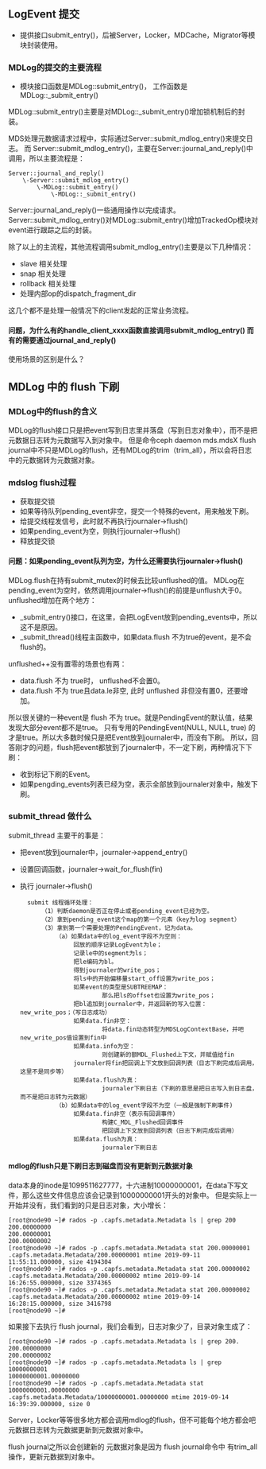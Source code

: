 ## LogEvent 提交

* 提供接口submit_entry()，后被Server，Locker，MDCache，Migrator等模块封装使用。

### MDLog的提交的主要流程

* 模块接口函数是MDLog::submit_entry()， 工作函数是MDLog::_submit_entry()

MDLog::submit_entry()主要是对MDLog::_submit_entry()增加锁机制后的封装。

MDS处理元数据请求过程中，实际通过Server::submit_mdlog_entry()来提交日志。
而 Server::submit_mdlog_entry()，主要在Server::journal_and_reply()中调用，所以主要流程是：

    Server::journal_and_reply()
        \-Server::submit_mdlog_entry() 
            \-MDLog::submit_entry()
                \-MDLog::_submit_entry()


Server::journal_and_reply()一些通用操作以完成请求。
Server::submit_mdlog_entry()对MDLog::submit_entry()增加TrackedOp模块对event进行跟踪之后的封装。

除了以上的主流程，其他流程调用submit_mdlog_entry()主要是以下几种情况：

* slave 相关处理
* snap 相关处理
* rollback 相关处理
* 处理内部op的dispatch_fragment_dir

这几个都不是处理一般情况下的client发起的正常业务流程。

#### 问题，为什么有的handle_client_xxxx函数直接调用submit_mdlog_entry() 而有的需要通过journal_and_reply()

使用场景的区别是什么？


## MDLog 中的 flush 下刷

### MDLog中的flush的含义

MDLog的flush接口只是把event写到日志里并落盘（写到日志对象中），而不是把元数据日志转为元数据写入到对象中。
但是命令ceph daemon mds.mdsX flush journal中不只是MDLog的flush，还有MDLog的trim（trim_all），所以会将日志中的元数据转为元数据对象。

### mdslog flush过程

* 获取提交锁
* 如果等待队列pending_event非空，提交一个特殊的event，用来触发下刷。
* 给提交线程发信号，此时就不再执行journaler->flush()
* 如果pending_event为空，则执行journaler->flush()
* 释放提交锁

#### 问题：如果pending_event队列为空，为什么还需要执行journaler->flush()

MDLog.flush在持有submit_mutex的时候去比较unflushed的值。
MDLog在pending_event为空时，依然调用journaler->flush()的前提是unflush大于0。
unflushed增加在两个地方：

* _submit_entry()接口，在这里，会把LogEvent放到pending_events中，所以这不是原因。
* _submit_thread()线程主函数中，如果data.flush 不为true的event，是不会flush的。

unflushed++没有置零的场景也有两：

* data.flush 不为 true时， unflushed不会置0。
* data.flush 不为 true且data.le非空, 此时 unflushed 非但没有置0，还要增加。

所以很关键的一种event是 flush 不为 true。就是PendingEvent的默认值，结果发现大部分event都不是true。
只有专用的PendingEvent(NULL, NULL, true) 的才是true。所以大多数时候只是把Event放到journaler中，而没有下刷。
所以，回答刚才的问题，flush把event都放到了journaler中，不一定下刷，两种情况下下刷：

* 收到标记下刷的Event。
* 如果pengding_events列表已经为空，表示全部放到journaler对象中，触发下刷。

### submit_thread 做什么

submit_thread 主要干的事是：

* 把event放到journaler中，journaler->append_entry()
* 设置回调函数，journaler->wait_for_flush(fin)
* 执行 journaler->flush()

        submit 线程循环处理：
            （1）判断daemon是否正在停止或者pending_event已经为空。
            （2）拿到pending_event这个map的第一个元素（key为log segment）
            （3）拿到第一个需要处理的PendingEvent，记为data。
                （a）如果data中的log_event字段不为空则：
                     回放的顺序记录LogEvent为le；
                     记录le中的segment为ls；
                     把le编码为bl。
                     得到journaler的write_pos；
                     将ls中的开始偏移量start_off设置为write_pos；
                     如果event的类型是SUBTREEMAP：
                             那么把ls的offset也设置为write_pos；
                     把bl追加到journaler中，并返回新的写入位置：new_write_pos；（写日志成功）
                     如果data.fin非空：
                             将data.fin动态转型为MDSLogContextBase，并吧new_write_pos值设置到fin中
                     如果data.info为空：
                             则创建新的额MDL_Flushed上下文，并赋值给fin
                     journaler将fin把回调上下文放到回调列表（日志下刷完成后调用，这里不是同步等）
                     如果data.flush为真：
                             journaler下刷日志（下刷的意思是把日志写入到日志盘，而不是把日志转为元数据）
                （b）如果data中的log_event字段不为空（一般是强制下刷事件)
                     如果data.fin非空（表示有回调事件）
                             构建C_MDL_Flushed回调事件
                             把回调上下文放到回调列表（日志下刷完成后调用）
                     如果data.flush为真：
                             journaler下刷日志

#### mdlog的flush只是下刷日志到磁盘而没有更新到元数据对象

data本身的inode是1099511627777，十六进制10000000001，在data下写文件，那么这些文件信息应该会记录到10000000001开头的对象中。
但是实际上一开始并没有，我们看到的只是日志对象，大小增长：

    [root@node90 ~]# rados -p .capfs.metadata.Metadata ls | grep 200
    200.00000000
    200.00000001
    200.00000002
    [root@node90 ~]# rados -p .capfs.metadata.Metadata stat 200.00000001
    .capfs.metadata.Metadata/200.00000001 mtime 2019-09-11 11:55:11.000000, size 4194304
    [root@node90 ~]# rados -p .capfs.metadata.Metadata stat 200.00000002
    .capfs.metadata.Metadata/200.00000002 mtime 2019-09-14 16:26:55.000000, size 3374365
    [root@node90 ~]# rados -p .capfs.metadata.Metadata stat 200.00000002
    .capfs.metadata.Metadata/200.00000002 mtime 2019-09-14 16:28:15.000000, size 3416798
    [root@node90 ~]#

如果接下去执行 flush journal，我们会看到，日志对象少了，目录对象生成了：
  
    [root@node90 ~]# rados -p .capfs.metadata.Metadata ls | grep 200.
    200.00000000
    200.00000002
    [root@node90 ~]# rados -p .capfs.metadata.Metadata ls | grep 10000000001
    10000000001.00000000
    [root@node90 ~]# rados -p .capfs.metadata.Metadata stat 10000000001.00000000
    .capfs.metadata.Metadata/10000000001.00000000 mtime 2019-09-14 16:39:39.000000, size 0

Server，Locker等等很多地方都会调用mdlog的flush，但不可能每个地方都会吧元数据日志转为元数据更新到元数据对象中。

flush journal之所以会创建新的 元数据对象是因为 flush journal命令中 有trim_all操作，更新元数据到对象中。

